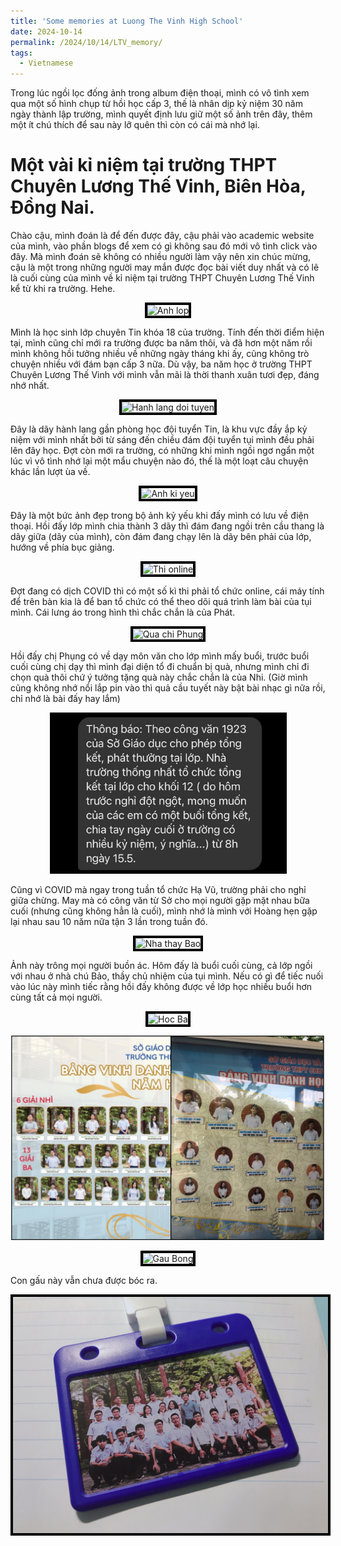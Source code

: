 ```yaml
---
title: 'Some memories at Luong The Vinh High School'
date: 2024-10-14
permalink: /2024/10/14/LTV_memory/
tags:
  - Vietnamese
---
```


Trong lúc ngồi lọc đống ảnh trong album điện thoại, mình có vô tình xem qua một số hình chụp từ hồi học cấp 3, thế là nhân dịp kỷ niệm 30 năm ngày thành lập trường, mình quyết định lưu giữ một số ảnh trên đây, thêm một ít chú thích để sau này lỡ quên thì còn có cái mà nhớ lại. 

# Một vài kỉ niệm tại trường THPT Chuyên Lương Thế Vinh, Biên Hòa, Đồng Nai.

Chào cậu, mình đoán là để đến được đây, cậu phải vào academic website của mình, vào phần blogs để xem có gì không sau đó mới vô tình click vào đây. Mà mình đoán sẽ không có nhiều người làm vậy nên xin chúc mừng, cậu là một trong những người may mắn được đọc bài viết duy nhất và có lẽ là cuối cùng của mình về kỉ niệm tại trường THPT Chuyên Lương Thế Vinh kể từ khi ra trường. Hehe. 

<p align="center">
  <img src="/images/anhlop.png" alt="Anh lop" style="border:4px solid black; max-height: 500px">
</p>
Mình là học sinh lớp chuyên Tin khóa 18 của trường. Tính đến thời điểm hiện tại, mình cũng chỉ mới ra trường được ba năm thôi, và đã hơn một năm rồi mình không hồi tưởng nhiều về những ngày tháng khi ấy, cũng không trò chuyện nhiều với đám bạn cấp 3 nữa. Dù vậy, ba năm học ở trường THPT Chuyên Lương Thế Vinh với mình vẫn mãi là thời thanh xuân tươi đẹp, đáng nhớ nhất.


<p align="center">
  <img src="/images/hanhlang.png" alt="Hanh lang doi tuyen" style="border:4px solid black; max-height: 500px">
</p>
Đây là dãy hành lang gần phòng học đội tuyển Tin, là khu vực đầy ắp kỷ niệm với mình nhất bởi từ sáng đến chiều đám đội tuyển tụi mình đều phải lên đây học. Đợt còn mới ra trường, có những khi mình ngồi ngơ ngẩn một lúc vì vô tình nhớ lại một mẩu chuyện nào đó, thế là một loạt câu chuyện khác lần lượt ùa về.


<p align="center">
  <img src="/images/kiyeu.jpeg" alt="Anh ki yeu" style="border:4px solid black; max-height: 500px">
</p>
Đây là một bức ảnh đẹp trong bộ ảnh kỷ yếu khi đấy mình có lưu về điện thoại. Hồi đấy lớp mình chia thành 3 dãy thì đám đang ngồi trên cầu thang là dãy giữa (dãy của mình), còn đám đang chạy lên là dãy bên phải của lớp, hướng về phía bục giảng.


<p align="center">
  <img src="/images/thi_online.png" alt="Thi online" style="border:4px solid black; max-height: 500px">
</p>
Đợt đang có dịch COVID thì có một số kì thi phải tổ chức online, cái máy tính để trên bàn kia là để ban tổ chức có thể theo dõi quá trình làm bài của tụi mình. Cái lưng áo trong hình thì chắc chắn là của Phát.


<p align="center">
  <img src="/images/qua_chi_phung.png" alt="Qua chi Phung" style="border:4px solid black; max-height: 500px">
</p>
Hồi đấy chị Phụng có về dạy môn văn cho lớp mình mấy buổi, trước buổi cuối cùng chị dạy thì mình đại diện tổ đi chuẩn bị quà, nhưng mình chỉ đi chọn quà thôi chứ ý tưởng tặng quà này chắc chắn là của Nhi. (Giờ mình cũng không nhớ nổi lắp pin vào thì quả cầu tuyết này bật bài nhạc gì nữa rồi, chỉ nhớ là bài đấy hay lắm)


<p align="center">
  <img src="/images/message.JPG" alt="Message" style="border:4px solid black; max-height: 250px">
</p>
Cũng vì COVID mà ngay trong tuần tổ chức Hạ Vũ, trường phải cho nghỉ giữa chừng. May mà có công văn từ Sở cho mọi người gặp mặt nhau bữa cuối (nhưng cũng không hẳn là cuối), mình nhớ là mình với Hoàng hẹn gặp lại nhau sau 10 năm nữa tận 3 lần trong tuần đó.


<p align="center">
  <img src="/images/nha_thay_bao.png" alt="Nha thay Bao" style="border:4px solid black; max-height: 500px">
</p>
Ảnh này trông mọi người buồn ác. Hôm đấy là buổi cuối cùng, cả lớp ngồi với nhau ở nhà chú Bảo, thầy chủ nhiệm của tụi mình. Nếu có gì để tiếc nuối vào lúc này mình tiếc rằng hồi đấy không được về lớp học nhiều buổi hơn cùng tất cả mọi người. 

<p align="center">
  <img src="/images/hocba.png" alt="Hoc Ba" style="border:4px solid black; max-height: 500px">
</p>


<p align="center">
  <img src="/images/ruathau.png" alt="Rua Thau" style="max-height: 500px">
</p>

<p align="center">
  <img src="/images/gau_bong.png" alt="Gau Bong" style="border:4px solid black; max-height: 500px">
</p>
Con gấu này vẫn chưa được bóc ra.

<p align="center">
  <img src="/images/the_anh_lop.JPG" alt="the anh lop" style="border:4px solid black; max-height: 500px">
</p>
